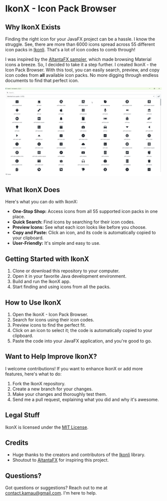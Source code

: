 # IkonX - Icon Pack Browser

## Why IkonX Exists

Finding the right icon for your JavaFX project can be a hassle. I know the struggle. See, there are more than 6000 icons spread across 55 different icon packs in [Ikonli](https://github.com/kordamp/ikonli). That's a lot of icon codes to comb through!

I was inspired by the [AltantaFX sampler](https://downloads.hydraulic.dev/atlantafx/sampler/download.html), which made browsing Material icons a breeze. So, I decided to take it a step further. I created IkonX - the Icon Pack Browser. With this tool, you can easily search, preview, and copy icon codes from **all** available icon packs. No more digging through endless documents to find that perfect icon.

![Screenshot](assets/img.png)

## What IkonX Does

Here's what you can do with IkonX:

- **One-Stop Shop:** Access icons from all 55 supported icon packs in one place.
- **Quick Search:** Find icons by searching for their icon codes.
- **Preview Icons:** See what each icon looks like before you choose.
- **Copy and Paste:** Click an icon, and its code is automatically copied to your clipboard.
- **User-Friendly:** It's simple and easy to use.

## Getting Started with IkonX

1. Clone or download this repository to your computer.
2. Open it in your favorite Java development environment.
3. Build and run the IkonX app.
4. Start finding and using icons from all the packs.

## How to Use IkonX

1. Open the IkonX - Icon Pack Browser.
2. Search for icons using their icon codes.
3. Preview icons to find the perfect fit.
4. Click on an icon to select it; the code is automatically copied to your clipboard.
5. Paste the code into your JavaFX application, and you're good to go.

## Want to Help Improve IkonX?

I welcome contributions! If you want to enhance IkonX or add more features, here's what to do:

1. Fork the IkonX repository.
2. Create a new branch for your changes.
3. Make your changes and thoroughly test them.
4. Send me a pull request, explaining what you did and why it's awesome.

## Legal Stuff

IkonX is licensed under the [MIT License](https://opensource.org/license/mit/).

## Credits

- Huge thanks to the creators and contributors of the [Ikonli](https://github.com/kordamp/ikonli) library.
- Shoutout to [AltantaFX](https://mkpaz.github.io/atlantafx) for inspiring this project.

## Questions?

Got questions or suggestions? Reach out to me at [contact.kamau@gmail.com](mailto:contact.kamau@gmail.com). I'm here to help.
